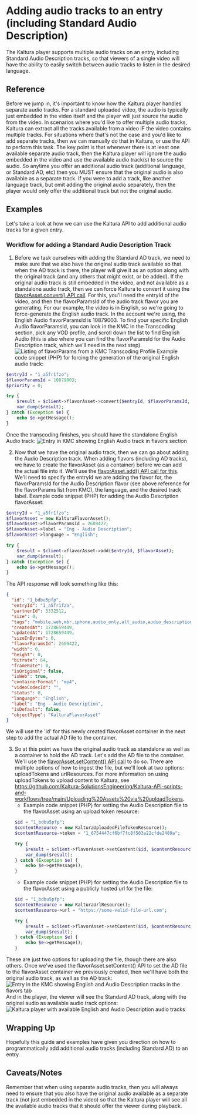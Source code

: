 # Adding audio tracks to an entry (including Standard Audio Description)
The Kaltura player supports multiple audio tracks on an entry, including Standard Audio Description tracks, so that viewers of a single video will have the ability to easily switch between audio tracks to listen in the desired language.  

## Reference
Before we jump in, it's important to know how the Kaltura player handles separate audio tracks.  For a standard uploaded video, the audio is typically just embedded in the video itself and the player will just source the audio from the video.  In scenarios where you'd like to offer multiple audio tracks, Kaltura can extract all the tracks available from a video IF the video contains multiple tracks.  For situations where that's not the case and you'd like to add separate tracks, then we can manually do that in Kaltura, or use the API to perform this task.  The key point is that whenever there is at least one available separate audio track, then the Kaltura player will ignore the audio embedded in the video and use the available audio track(s) to source the audio.  So anytime you offer an additional audio track (additional language, or Standard AD, etc) then you MUST ensure that the original audio is also available as a separate track.  If you were to add a track, like another language track, but omit adding the original audio separately, then the player would only offer the additional track but not the original audio.

## Examples
Let's take a look at how we can use the Kaltura API to add additional audio tracks for a given entry.
### Workflow for adding a Standard Audio Description Track
1. Before we task ourselves with adding the Standard AD track, we need to make sure that we also have the original audio track available so that when the AD track is there, the player will give it as an option along with the original track (and any others that might exist, or be added).
If the original audio track is still embedded in the video, and not available as a standalone audio track, then we can force Kaltura to convert it using the [flavorAsset.convert() API call](https://developer.kaltura.com/api-docs/service/flavorAsset/action/convert).  For this, you'll need the entryId of the video, and then the flavorParamsId of the audio track flavor you are generating.  For our example, the video is in English, so we're going to force-generate the English audio track.  In the account we're using, the English Audio flavorParamsId is 10879003.  To find your specific English Audio flavorParamsId, you can look in the KMC in the Transcoding section, pick any VOD profile, and scroll down the list to find English Audio (this is also where you can find the flavorParamsId for the Audio Description track, which we'll need in the next step). 
![Listing of flavorParams from a KMC Transcoding Profile](resources/flavor-params-list.png)
Example code snippet (PHP) for forcing the generation of the original English audio track:
```php
$entryId = "1_a5fr1fzo";
$flavorParamsId = 10879003;
$priority = 0;

try {
    $result = $client->flavorAsset->convert($entryId, $flavorParamsId, $priority);
    var_dump($result);
} catch (Exception $e) {
    echo $e->getMessage();
}
```
Once the transcoding finishes, you should have the standalone English Audio track:
![Entry in KMC showing English Audio track in flavors section](resources/entry-with-english-audio-track.png)

2. Now that we have the original audio track, then we can go about adding the Audio Description track.  When adding flavors (including AD tracks), we have to create the flavorAsset (as a container) before we can add the actual file into it.  We'll use the [flavorAsset.add() API call for this](https://developer.kaltura.com/api-docs/service/flavorAsset/action/add).  We'll need to specify the entryId we are adding the flavor for, the flavorParamsId for the Audio Description flavor (see above reference for the flavorParams list from KMC), the language, and the desired track label.
Example code snippet (PHP) for adding the Audio Description flavorAsset:
```php
$entryId = "1_a5fr1fzo";
$flavorAsset = new KalturaFlavorAsset();
$flavorAsset->flavorParamsId = 2609422;
$flavorAsset->label = "Eng - Audio Description";
$flavorAsset->language = "English";

try {
    $result = $client->flavorAsset->add($entryId, $flavorAsset);
    var_dump($result);
} catch (Exception $e) {
    echo $e->getMessage();
}
```
The API response will look something like this:
```json
{
  "id": "1_bdbu5pfp",
  "entryId": "1_a5fr1fzo",
  "partnerId": 5332512,
  "size": 0,
  "tags": "mobile,web,mbr,iphone,audio_only,alt_audio,audio_description",
  "createdAt": 1728659449,
  "updatedAt": 1728659449,
  "sizeInBytes": 0,
  "flavorParamsId": 2609422,
  "width": 0,
  "height": 0,
  "bitrate": 64,
  "frameRate": 0,
  "isOriginal": false,
  "isWeb": true,
  "containerFormat": "mp4",
  "videoCodecId": "",
  "status": 0,
  "language": "English",
  "label": "Eng - Audio Description",
  "isDefault": false,
  "objectType": "KalturaFlavorAsset"
}
```
We will use the 'id' for this newly created flavorAsset container in the next step to add the actual AD file to the container.

3. So at this point we have the original audio track as standalone as well as a container to hold the AD track.  Let's add the AD file to the container.  We'll use the [flavorAsset.setContent() API call](https://developer.kaltura.com/api-docs/service/flavorAsset/action/setContent) to do so.  There are multiple options of how to ingest the file, but we'll look at two options: uploadTokens and urlResources.  For more information on using uploadTokens to upload content to Kaltura, see https://github.com/Kaltura-SolutionsEngineering/Kaltura-API-scripts-and-workflows/tree/main/Uploading%20Assets%20via%20uploadTokens.
   - Example code snippet (PHP) for setting the Audio Description file to the flavorAsset using an upload token resource:
   ```php
   $id = "1_bdbu5pfp";
   $contentResource = new KalturaUploadedFileTokenResource();
   $contentResource->token = "1_6754447cf6bf7fc8f503a22cfde2489a";
   
   try {
       $result = $client->flavorAsset->setContent($id, $contentResource);
       var_dump($result);
   } catch (Exception $e) {
       echo $e->getMessage();
   }
   ```
   - Example code snippet (PHP) for setting the Audio Description file to the flavorAsset using a publicly hosted url for the file:
   ```php
   $id = "1_bdbu5pfp";
   $contentResource = new KalturaUrlResource();
   $contentResource->url = "https://some-valid-file-url.com";
   
   try {
       $result = $client->flavorAsset->setContent($id, $contentResource);
       var_dump($result);
   } catch (Exception $e) {
       echo $e->getMessage();
   }
   ```
These are just two options for uploading the file, though there are also others.  Once we've used the flavorAsset.setContent() API to set the AD file to the flavorAsset container we previously created, then we'll have both the original audio track, as well as the AD track:
![Entry in the KMC showing English and Audio Description tracks in the flavors tab](resources/entry-with-english-audio-and-ad-tracks.png)
And in the player, the viewer will see the Standard AD track, along with the original audio as available audio track options:
![Kaltura player with available English and Audio Description audio tracks](resources/player-with-ad-track.png)

## Wrapping Up
Hopefully this guide and examples have given you direction on how to programmatically add additional audio tracks (including Standard AD) to an entry.

## Caveats/Notes
Remember that when using separate audio tracks, then you will always need to ensure that you also have the original audio available as a separate track (not just embedded in the video) so that the Kaltura player will see all the available audio tracks that it should offer the viewer during playback.

